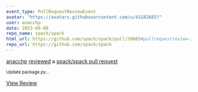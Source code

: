 ```yaml
---
event_type: PullRequestReviewEvent
avatar: "https://avatars.githubusercontent.com/u/43182685?"
user: anacchp
date: 2023-09-08
repo_name: spack/spack
html_url: https://github.com/spack/spack/pull/39885#pullrequestreview-1616482579
repo_url: https://github.com/spack/spack
---
```


<a href='https://github.com/anacchp' target='_blank'>anacchp</a> <a href='https://github.com/spack/spack/pull/39885#pullrequestreview-1616482579' target='_blank'>reviewed</a> a <a href='https://github.com/spack/spack/pull/39885' target='_blank'>spack/spack pull request</a>

<small>Update package.py...</small>

<a href='https://github.com/spack/spack/pull/39885#pullrequestreview-1616482579' target='_blank'>View Review</a>